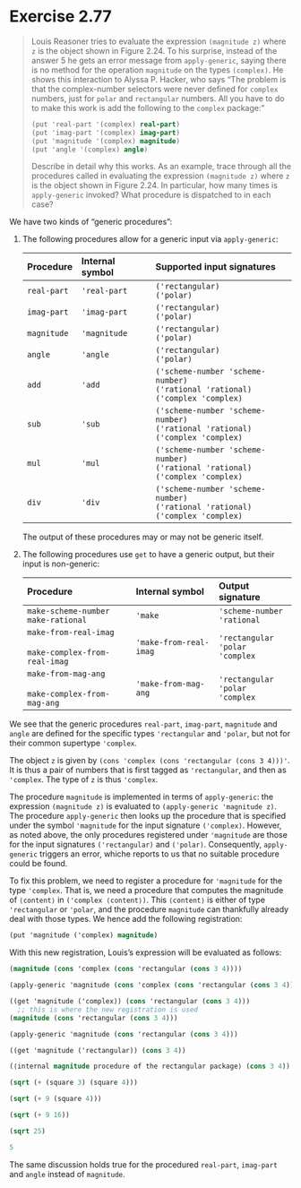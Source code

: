 # Exercise 2.77

> Louis Reasoner tries to evaluate the expression `(magnitude z)` where `z` is the object shown in Figure 2.24.
> To his surprise, instead of the answer 5 he gets an error message from `apply-generic`, saying there is no method for the operation `magnitude` on the types `(complex)`.
> He shows this interaction to Alyssa P. Hacker, who says “The problem is that the complex-number selectors were never defined for `complex` numbers, just for `polar` and `rectangular` numbers.
> All you have to do to make this work is add the following to the `complex` package:”
> ```scheme
> (put 'real-part '(complex) real-part)
> (put 'imag-part '(complex) imag-part)
> (put 'magnitude '(complex) magnitude)
> (put 'angle '(complex) angle)
> ```
> Describe in detail why this works.
> As an example, trace through all the procedures called in evaluating the expression `(magnitude z)` where `z` is the object shown in Figure 2.24.
> In particular, how many times is `apply-generic` invoked?
> What procedure is dispatched to in each case?



We have two kinds of “generic procedures”:

1.  The following procedures allow for a generic input via `apply-generic`:

    | Procedure   | Internal symbol | Supported input signatures                                                                |
    | :---------- | :-------------- | :---------------------------------------------------------------------------------------- |
    | `real-part` | `'real-part`    | `('rectangular)`                  <br> `('polar)`                                         |
    | `imag-part` | `'imag-part`    | `('rectangular)`                  <br> `('polar)`                                         |
    | `magnitude` | `'magnitude`    | `('rectangular)`                  <br> `('polar)`                                         |
    | `angle`     | `'angle`        | `('rectangular)`                  <br> `('polar)`                                         |
    | `add`       | `'add`          | `('scheme-number 'scheme-number)` <br> `('rational 'rational)` <br> `('complex 'complex)` |
    | `sub`       | `'sub`          | `('scheme-number 'scheme-number)` <br> `('rational 'rational)` <br> `('complex 'complex)` |
    | `mul`       | `'mul`          | `('scheme-number 'scheme-number)` <br> `('rational 'rational)` <br> `('complex 'complex)` |
    | `div`       | `'div`          | `('scheme-number 'scheme-number)` <br> `('rational 'rational)` <br> `('complex 'complex)` |

    The output of these procedures may or may not be generic itself.

2.  The following procedures use `get` to have a generic output, but their input is non-generic:

    | Procedure                                                    | Internal symbol        | Output signature                                           |
    | :----------------------------------------------------------- | :--------------------- | :--------------------------------------------------------- |
    | `make-scheme-number`  <br> `make-rational`                   | `'make`                | `'scheme-number` <br> `'rational`                          |
    | `make-from-real-imag` <br><br> `make-complex-from-real-imag` | `'make-from-real-imag` | `'rectangular`   <br> `'polar`    <br> `'complex`          |
    | `make-from-mag-ang`   <br><br> `make-complex-from-mag-ang`   | `'make-from-mag-ang`   | `'rectangular`   <br> `'polar`    <br> `'complex`          |

We see that the generic procedures `real-part`, `imag-part`, `magnitude` and `angle` are defined for the specific types `'rectangular` and `'polar`, but not for their common supertype `'complex`.

The object `z` is given by `(cons 'complex (cons 'rectangular (cons 3 4)))'`.
It is thus a pair of numbers that is first tagged as `'rectangular`, and then as `'complex`.
The type of `z` is thus `'complex`.

The procedure `magnitude` is implemented in terms of `apply-generic`:
the expression `(magnitude z)` is evaluated to `(apply-generic 'magnitude z)`.
The procedure `apply-generic` then looks up the procedure that is specified under the symbol `'magnitude` for the input signature `('complex)`.
However, as noted above, the only procedures registered under `'magnitude` are those for the input signatures `('rectangular)` and `('polar)`.
Consequently, `apply-generic` triggers an error, whiche reports to us that no suitable procedure could be found.

To fix this problem, we need to register a procedure for `'magnitude` for the type `'complex`.
That is, we need a procedure that computes the magnitude of `⟨content⟩` in `('complex ⟨content⟩)`.
This `⟨content⟩` is either of type `'rectangular` or `'polar`, and the procedure `magnitude` can thankfully already deal with those types.
We hence add the following registration:
```scheme
(put 'magnitude ('complex) magnitude)
```
With this new registration, Louis’s expression will be evaluated as follows:
```scheme
(magnitude (cons 'complex (cons 'rectangular (cons 3 4))))

(apply-generic 'magnitude (cons 'complex (cons 'rectangular (cons 3 4))))

((get 'magnitude ('complex)) (cons 'rectangular (cons 3 4)))
  ;; this is where the new registration is used
(magnitude (cons 'rectangular (cons 3 4)))

(apply-generic 'magnitude (cons 'rectangular (cons 3 4)))

((get 'magnitude ('rectangular)) (cons 3 4))

(⟨internal magnitude procedure of the rectangular package⟩ (cons 3 4))

(sqrt (+ (square 3) (square 4)))

(sqrt (+ 9 (square 4)))

(sqrt (+ 9 16))

(sqrt 25)

5
```

The same discussion holds true for the procedured `real-part`, `imag-part` and `angle` instead of `magnitude`.
